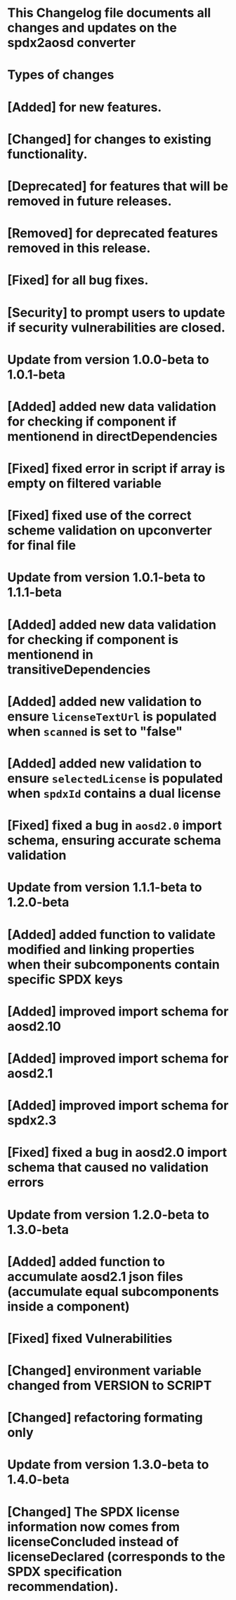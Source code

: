 # This Changelog file documents all changes and updates on the spdx2aosd converter
#
# Types of changes
# [Added] for new features.
# [Changed] for changes to existing functionality.
# [Deprecated] for features that will be removed in future releases.
# [Removed] for deprecated features removed in this release.
# [Fixed] for all bug fixes.
# [Security] to prompt users to update if security vulnerabilities are closed.

# Update from version 1.0.0-beta to 1.0.1-beta

# [Added] added new data validation for checking if component if mentionend in directDependencies

# [Fixed] fixed error in script if array is empty on filtered variable
# [Fixed] fixed use of the correct scheme validation on upconverter for final file 

# Update from version 1.0.1-beta to 1.1.1-beta

# [Added] added new data validation for checking if component is mentionend in transitiveDependencies
# [Added] added new validation to ensure `licenseTextUrl` is populated when `scanned` is set to "false"
# [Added] added new validation to ensure `selectedLicense` is populated when `spdxId` contains a dual license

# [Fixed] fixed a bug in `aosd2.0` import schema, ensuring accurate schema validation

# Update from version 1.1.1-beta to 1.2.0-beta

# [Added] added function to validate modified and linking properties when their subcomponents contain specific SPDX keys
# [Added] improved import schema for aosd2.10
# [Added] improved import schema for aosd2.1 
# [Added] improved import schema for spdx2.3 
# [Fixed] fixed a bug in aosd2.0 import schema that caused no validation errors

# Update from version 1.2.0-beta to 1.3.0-beta

# [Added] added function to accumulate aosd2.1 json files (accumulate equal subcomponents inside a component)
# [Fixed] fixed Vulnerabilities
# [Changed] environment variable changed from VERSION to SCRIPT
# [Changed] refactoring formating only

# Update from version 1.3.0-beta to 1.4.0-beta
# [Changed] The SPDX license information now comes from licenseConcluded instead of licenseDeclared (corresponds to the SPDX specification recommendation).
